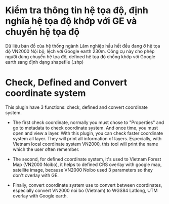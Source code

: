 # Kiểm tra thông tin hệ tọa độ, định nghĩa hệ tọa độ khớp với GE và chuyển hệ tọa độ
Dữ liệu bản đồ của hệ thống ngành Lâm nghiệp hầu hết đều đang ở hệ tọa độ VN2000 Nội bộ, lệch với Google earth 230m. Công cụ này cho phép người dùng chuyển hệ tọa độ, defined hệ tọa độ chồng khớp với Google earth sang định dạng shapefile (.shp)

# Check, Defined and Convert coordinate system
This plugin have 3 functions: check, defined and convert coordinate system. 

- The first check coordinate, normally you must chose to "Properties" and go to metadata to check coordinate system. And once time, you must open and view a layer. With this plugin, you can check faster coordinate system all layer. They will print all information of layers. Especially, with Vietnam local coordinate system VN2000, this tool will print the name which the user often remember. 

- The second, for defined coordinate system, it's used to Vietnam Forest Map (VN2000 Noibo), it helps to defined CRS overlay with google map, satellite image, because VN2000 Noibo used 3 parameters so they don't overlay with GE. 

- Finally, convert coordinate system use to convert between coordinates, especially convert VN2000 noi bo (Vietnam) to WGS84 Latlong, UTM overlay with Google earth.
